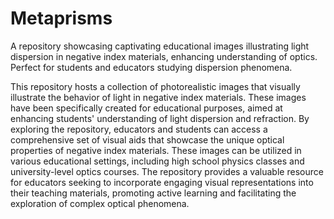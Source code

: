 # Metaprisms

A repository showcasing captivating educational images illustrating light dispersion in negative index materials, enhancing understanding of optics. Perfect for students and educators studying dispersion phenomena.

This repository hosts a collection of photorealistic images that visually illustrate the behavior of light in negative index materials. These images have been specifically created for educational purposes, aimed at enhancing students' understanding of light dispersion and refraction.
By exploring the repository, educators and students can access a comprehensive set of visual aids that showcase the unique optical properties of negative index materials. These images can be utilized in various educational settings, including high school physics classes and university-level optics courses.
The repository provides a valuable resource for educators seeking to incorporate engaging visual representations into their teaching materials, promoting active learning and facilitating the exploration of complex optical phenomena.
